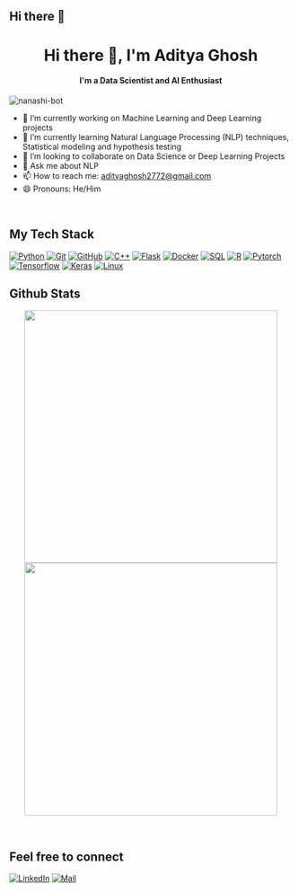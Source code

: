 ## Hi there 👋

<!--
**Nanashi-bot/Nanashi-bot** is a ✨ _special_ ✨ repository because its `README.md` (this file) appears on your GitHub profile.

Here are some ideas to get you started:

- 🔭 I’m currently working on ...
- 🌱 I’m currently learning ...
- 👯 I’m looking to collaborate on ...
- 🤔 I’m looking for help with ...
- 💬 Ask me about ...
- 📫 How to reach me: ...
- 😄 Pronouns: ...
- ⚡ Fun fact: ...
-->


<h1 align="center">Hi there 👋, I'm Aditya Ghosh</h1>
<h4 align="center">I'm a Data Scientist and AI Enthusiast</h4>
<p align="left"> <img src="https://komarev.com/ghpvc/?username=Nanashi-bot&color=blueviolet" alt="nanashi-bot" /> </p>

- 🔭 I’m currently working on Machine Learning and Deep Learning projects
- 🌱 I’m currently learning Natural Language Processing (NLP) techniques, Statistical modeling and hypothesis testing
- 👯 I’m looking to collaborate on Data Science or Deep Learning Projects
- 💬 Ask me about NLP
- 📫 How to reach me: adityaghosh2772@gmail.com
- 😄 Pronouns: He/Him

<br>

## My Tech Stack
[![Python](https://img.shields.io/badge/-Python-000?&logo=python)](https://github.com/shunphoenix55?tab=repositories&q=&type=&language=python)
[![Git](https://img.shields.io/badge/-Git-000?&logo=git)]()
[![GitHub](https://img.shields.io/badge/-GitHub-000?&logo=github)]()
[![C++](https://img.shields.io/badge/-C++-000?&logo=c%2b%2b&logoColor=00599C)](https://github.com/shunphoenix55?tab=repositories&q=&type=&language=c++)
[![Flask](https://img.shields.io/badge/-Flask-000?-&logo=flask)]()
[![Docker](https://img.shields.io/badge/-Docker-000?-&logo=docker)]()
[![SQL](https://img.shields.io/badge/-SQL-000?&logo=sql)]()
[![R](https://img.shields.io/badge/-R-000?&logo=r)]()
[![Pytorch](https://img.shields.io/badge/-Pytorch-000?&logo=pytorch)]()
[![Tensorflow](https://img.shields.io/badge/-Tensorflow-000?&logo=tensorflow)]()
[![Keras](https://img.shields.io/badge/-Keras-000?&logo=keras)]()
[![Linux](https://img.shields.io/badge/-Linux-000?&logo=linux)]()
<br>


## Github Stats
<p align="center">
	<img src="https://github-readme-stats.vercel.app/api?username=nanashi-bot&&show_icons=true&theme=synthwave&hide_border=true" max-width="100%" width="450px">
	<!--  <img src="https://github-readme-streak-stats.herokuapp.com/?user=nanashi-bot&theme=synthwave&hide_border=true" max-width="100%" width="450px">  -->
	<img src="https://github-readme-stats.vercel.app/api/top-langs/?username=nanashi-bot&layout=compact&theme=synthwave&hide_border=true" max-width="100%" width="450px">
</p>
<br>


## Feel free to connect
[![LinkedIn](https://img.shields.io/badge/Linkedin-follow-informational?logo=linkedin&logoColor=white)](https://www.linkedin.com/in/aditya-ghosh-datascience)
[![Mail](https://img.shields.io/badge/Mail-critical?logo=gmail&logoColor=white)](mailto:adityaghosh2772@gmail.com)
